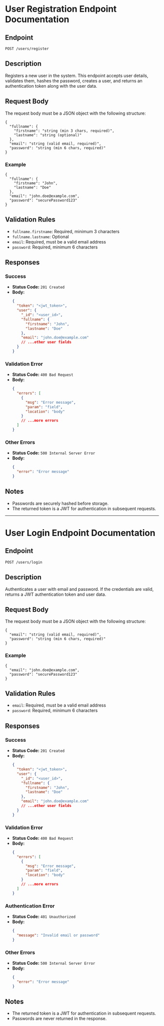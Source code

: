# User Registration Endpoint Documentation

## Endpoint

`POST /users/register`

## Description

Registers a new user in the system. This endpoint accepts user details, validates them, hashes the password, creates a user, and returns an authentication token along with the user data.

## Request Body

The request body must be a JSON object with the following structure:

```
{
  "fullname": {
    "firstname": "string (min 3 chars, required)",
    "lastname": "string (optional)"
  },
  "email": "string (valid email, required)",
  "password": "string (min 6 chars, required)"
}
```

### Example

```
{
  "fullname": {
    "firstname": "John",
    "lastname": "Doe"
  },
  "email": "john.doe@example.com",
  "password": "securePassword123"
}
```

## Validation Rules

- `fullname.firstname`: Required, minimum 3 characters
- `fullname.lastname`: Optional
- `email`: Required, must be a valid email address
- `password`: Required, minimum 6 characters

## Responses

### Success

- **Status Code:** `201 Created`
- **Body:**
  ```json
  {
    "token": "<jwt_token>",
    "user": {
      "_id": "<user_id>",
      "fullname": {
        "firstname": "John",
        "lastname": "Doe"
      },
      "email": "john.doe@example.com"
      // ...other user fields
    }
  }
  ```

### Validation Error

- **Status Code:** `400 Bad Request`
- **Body:**
  ```json
  {
    "errors": [
      {
        "msg": "Error message",
        "param": "field",
        "location": "body"
      }
      // ...more errors
    ]
  }
  ```

### Other Errors

- **Status Code:** `500 Internal Server Error`
- **Body:**
  ```json
  {
    "error": "Error message"
  }
  ```

## Notes

- Passwords are securely hashed before storage.
- The returned token is a JWT for authentication in subsequent requests.

---

# User Login Endpoint Documentation

## Endpoint

`POST /users/login`

## Description
Authenticates a user with email and password. If the credentials are valid, returns a JWT authentication token and user data.

## Request Body
The request body must be a JSON object with the following structure:

```
{
  "email": "string (valid email, required)",
  "password": "string (min 6 chars, required)"
}
```

### Example
```
{
  "email": "john.doe@example.com",
  "password": "securePassword123"
}
```

## Validation Rules
- `email`: Required, must be a valid email address
- `password`: Required, minimum 6 characters

## Responses

### Success
- **Status Code:** `201 Created`
- **Body:**
  ```json
  {
    "token": "<jwt_token>",
    "user": {
      "_id": "<user_id>",
      "fullname": {
        "firstname": "John",
        "lastname": "Doe"
      },
      "email": "john.doe@example.com"
      // ...other user fields
    }
  }
  ```

### Validation Error
- **Status Code:** `400 Bad Request`
- **Body:**
  ```json
  {
    "errors": [
      {
        "msg": "Error message",
        "param": "field",
        "location": "body"
      }
      // ...more errors
    ]
  }
  ```

### Authentication Error
- **Status Code:** `401 Unauthorized`
- **Body:**
  ```json
  {
    "message": "Invalid email or password"
  }
  ```

### Other Errors
- **Status Code:** `500 Internal Server Error`
- **Body:**
  ```json
  {
    "error": "Error message"
  }
  ```

## Notes
- The returned token is a JWT for authentication in subsequent requests.
- Passwords are never returned in the response.
